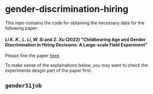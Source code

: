 # gender-discrimination-hiring
This repo contains the code for obtaining the necessary data for the following paper:

#### *Li K. K.*, *L. Li*, *W. Si* and *Z. Xu* (2022) "**Childbearing Age and Gender Discrimination in Hiring Decisions: A Large-scale Field Experiment**" 

Please fine the paper [here](https://papers.ssrn.com/sol3/papers.cfm?abstract_id=4199754).

To make sense of the explainations below, you may want to check the experimenta desgin part of the paper first.


## `gender51job`
